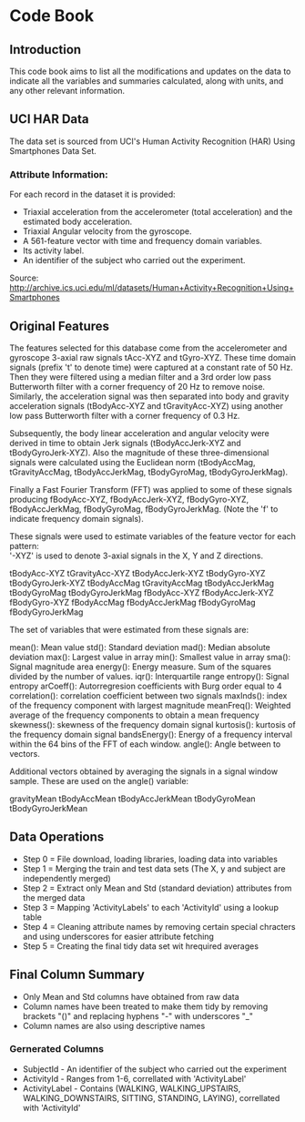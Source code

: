 # Code Book

## Introduction

This code book aims to list all the modifications and updates on the data to indicate all the variables and summaries calculated, along with units, and any other relevant information.

## UCI HAR Data
The data set is sourced from UCI's Human Activity Recognition (HAR) Using Smartphones Data Set. 

### Attribute Information:
For each record in the dataset it is provided:
- Triaxial acceleration from the accelerometer (total acceleration) and the estimated body acceleration.
- Triaxial Angular velocity from the gyroscope.
- A 561-feature vector with time and frequency domain variables.
- Its activity label.
- An identifier of the subject who carried out the experiment.

Source: http://archive.ics.uci.edu/ml/datasets/Human+Activity+Recognition+Using+Smartphones


## Original Features

The features selected for this database come from the accelerometer and gyroscope 3-axial raw signals tAcc-XYZ and tGyro-XYZ. These time domain signals (prefix 't' to denote time) were captured at a constant rate of 50 Hz. Then they were filtered using a median filter and a 3rd order low pass Butterworth filter with a corner frequency of 20 Hz to remove noise. Similarly, the acceleration signal was then separated into body and gravity acceleration signals (tBodyAcc-XYZ and tGravityAcc-XYZ) using another low pass Butterworth filter with a corner frequency of 0.3 Hz. 

Subsequently, the body linear acceleration and angular velocity were derived in time to obtain Jerk signals (tBodyAccJerk-XYZ and tBodyGyroJerk-XYZ). Also the magnitude of these three-dimensional signals were calculated using the Euclidean norm (tBodyAccMag, tGravityAccMag, tBodyAccJerkMag, tBodyGyroMag, tBodyGyroJerkMag). 

Finally a Fast Fourier Transform (FFT) was applied to some of these signals producing fBodyAcc-XYZ, fBodyAccJerk-XYZ, fBodyGyro-XYZ, fBodyAccJerkMag, fBodyGyroMag, fBodyGyroJerkMag. (Note the 'f' to indicate frequency domain signals). 

These signals were used to estimate variables of the feature vector for each pattern:  
'-XYZ' is used to denote 3-axial signals in the X, Y and Z directions.

tBodyAcc-XYZ
tGravityAcc-XYZ
tBodyAccJerk-XYZ
tBodyGyro-XYZ
tBodyGyroJerk-XYZ
tBodyAccMag
tGravityAccMag
tBodyAccJerkMag
tBodyGyroMag
tBodyGyroJerkMag
fBodyAcc-XYZ
fBodyAccJerk-XYZ
fBodyGyro-XYZ
fBodyAccMag
fBodyAccJerkMag
fBodyGyroMag
fBodyGyroJerkMag

The set of variables that were estimated from these signals are: 

mean(): Mean value
std(): Standard deviation
mad(): Median absolute deviation 
max(): Largest value in array
min(): Smallest value in array
sma(): Signal magnitude area
energy(): Energy measure. Sum of the squares divided by the number of values. 
iqr(): Interquartile range 
entropy(): Signal entropy
arCoeff(): Autorregresion coefficients with Burg order equal to 4
correlation(): correlation coefficient between two signals
maxInds(): index of the frequency component with largest magnitude
meanFreq(): Weighted average of the frequency components to obtain a mean frequency
skewness(): skewness of the frequency domain signal 
kurtosis(): kurtosis of the frequency domain signal 
bandsEnergy(): Energy of a frequency interval within the 64 bins of the FFT of each window.
angle(): Angle between to vectors.

Additional vectors obtained by averaging the signals in a signal window sample. These are used on the angle() variable:

gravityMean
tBodyAccMean
tBodyAccJerkMean
tBodyGyroMean
tBodyGyroJerkMean

## Data Operations
- Step 0 = File download, loading libraries, loading data into variables
- Step 1 = Merging the train and test data sets (The X, y and subject are independently merged)
- Step 2 = Extract only Mean and Std (standard deviation) attributes from the merged data
- Step 3 = Mapping 'ActivityLabels' to each 'ActivityId' using a lookup table
- Step 4 = Cleaning attribute names by removing certain special chracters and using underscores for easier attribute fetching
- Step 5 = Creating the final tidy data set wit hrequired averages

## Final Column Summary
- Only Mean and Std columns have obtained from raw data
- Column names have been treated to make them tidy by removing brackets "()" and replacing hyphens "-" with underscores "_" 
- Column names are also using descriptive names

### Gernerated Columns
* SubjectId - An identifier of the subject who carried out the experiment
* ActivityId - Ranges from 1-6, correllated with 'ActivityLabel'
* ActivityLabel - Contains (WALKING, WALKING_UPSTAIRS, WALKING_DOWNSTAIRS, SITTING, STANDING, LAYING), correllated with 'ActivityId'
